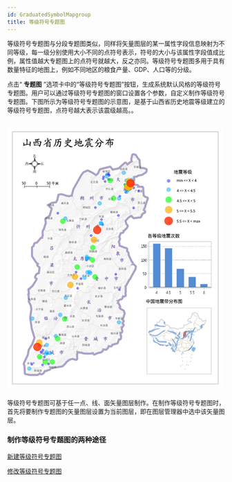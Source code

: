```yaml
---
id: GraduatedSymbolMapgroup
title: 等级符号专题图
---
```

等级符号专题图与分段专题图类似，同样将矢量图层的某一属性字段信息映射为不同等级，每一级分别使用大小不同的点符号表示，符号的大小与该属性字段值成比例，属性值越大专题图上的点符号就越大，反之亦同。等级符号专题图多用于具有数量特征的地图上，例如不同地区的粮食产量、GDP、人口等的分级。

点击“ **专题图**
”选项卡中的“等级符号专题图”按钮，生成系统默认风格的等级符号专题图。用户可以通过等级符号专题图的窗口设置各个参数，自定义制作等级符号专题图。下图所示为等级符号专题图的示意图，是基于山西省历史地震等级建立的等级符号专题图，点符号越大表示该震级越高。。

![](img/GraduatedSymbolMapTheme.png)  
---  
  
等级符号专题图可基于任一点、线、面矢量图层制作。在制作等级符号专题图时，首先将要制作专题图的矢量图层设置为当前图层，即在图层管理器中选中该矢量图层。

### 制作等级符号专题图的两种途径

 [新建等级符号专题图](GraduatedSymbolMapDefault)

 [修改等级符号专题图](GraduatedSymbolMapGroupDia)
